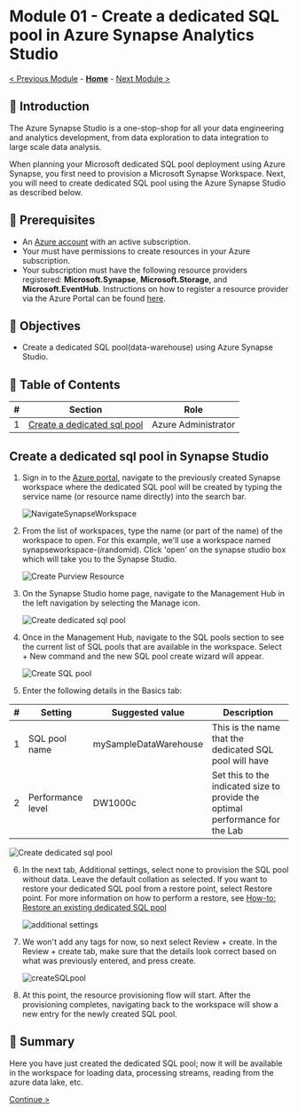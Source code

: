 # Module 01 - Create a dedicated SQL pool in Azure Synapse Analytics Studio

[< Previous Module](../modules/module00.md) - **[Home](../README.md)** - [Next Module >](../modules/module01a.md)

## :loudspeaker: Introduction

The Azure Synapse Studio is a one-stop-shop for all your data engineering and analytics development, from data exploration to data integration to large scale data analysis.

When planning your Microsoft dedicated SQL pool deployment using Azure Synapse, you first need to provision a Microsoft Synapse Workspace. Next, you will need to create dedicated SQL pool using the Azure Synapse Studio as described below.

## :thinking: Prerequisites

* An [Azure account](https://azure.microsoft.com/free/) with an active subscription.
* Your must have permissions to create resources in your Azure subscription.
* Your subscription must have the following resource providers registered: **Microsoft.Synapse**, **Microsoft.Storage**, and **Microsoft.EventHub**. Instructions on how to register a resource provider via the Azure Portal can be found [here](https://docs.microsoft.com/azure/azure-resource-manager/management/resource-providers-and-types#azure-portal).

## :dart: Objectives

* Create a dedicated SQL pool(data-warehouse) using Azure Synapse Studio.


## :bookmark_tabs: Table of Contents

| #  | Section | Role |
| --- | --- | --- |
| 1 | [Create a dedicated sql pool](#1-create-a-dedicated-sql-pool) | Azure Administrator |



## Create a dedicated sql pool in Synapse Studio

1. Sign in to the [Azure portal](https://portal.azure.com), navigate to the previously created Synapse workspace where the dedicated SQL pool will be created by typing the service name (or resource name directly) into the search bar.


    ![NavigateSynapseWorkspace](../images/module01/01-01-synapse-workspace.png) 


2. From the list of workspaces, type the name (or part of the name) of the workspace to open. For this example, we'll use a workspace named synapseworkspace-(*i*randomid). Click 'open' on the synapse studio box which will take you to the Synapse Studio.


    ![Create Purview Resource](../images/module01/01-02-synapse-studio.png)


3. On the Synapse Studio home page, navigate to the Management Hub in the left navigation by selecting the Manage icon.


    ![Create dedicated sql pool](../images/module01/01-03-synapse-manage.png)


    
4. Once in the Management Hub, navigate to the SQL pools section to see the current list of SQL pools that are available in the workspace. Select + New command and the new SQL pool create wizard will appear.


    ![Create SQL pool](../images/module01/01-04-create-sqlpool.png)


5. Enter the following details in the Basics tab:

| #  | Setting | Suggested value | Description |
| --- | --- | --- | --- |
| 1 | SQL pool name | mySampleDataWarehouse | This is the name that the dedicated SQL pool will have |
| 2 | Performance level | DW1000c | Set this to the indicated size to provide the optimal performance for the Lab |



 ![Create dedicated sql pool](../images/module01/01-05-configure-sqlpool.png)   


6. In the next tab, Additional settings, select none to provision the SQL pool without data. Leave the default collation as selected.
If you want to restore your dedicated SQL pool from a restore point, select Restore point. For more information on how to perform a restore, see [How-to: Restore an existing dedicated SQL pool](https://learn.microsoft.com/en-us/azure/synapse-analytics/backuprestore/restore-sql-pool)


   ![additional settings](../images/module01/01-06-additional-setting.png)


7. We won't add any tags for now, so next select Review + create. In the Review + create tab, make sure that the details look correct based on what was previously entered, and press create.


    ![createSQLpool](../images/module01/01-07-create-sqlpool.png)
    

8. At this point, the resource provisioning flow will start. After the provisioning completes, navigating back to the workspace will show a new entry for the newly created SQL pool.


## :tada: Summary

Here you have just created the dedicated SQL pool; now it will be available in the workspace for loading data, processing streams, reading from the azure data lake, etc.

[Continue >](../modules/module01a.md)
